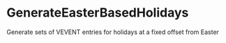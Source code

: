 # GenerateEasterBasedHolidays
Generate sets of VEVENT entries for holidays at a fixed offset from Easter
